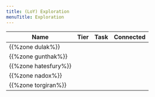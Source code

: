 ```yaml
---
title: (LoY) Exploration
menuTitle: Exploration
---
```


Name|Tier|Task|Connected
---|---|---|---
{{%zone dulak%}}||
{{%zone gunthak%}}||
{{%zone hatesfury%}}||
{{%zone nadox%}}||
{{%zone torgiran%}}||
